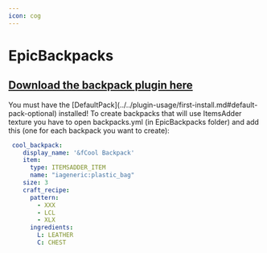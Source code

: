 ```yaml
---
icon: cog
---
```


# EpicBackpacks

## [Download the backpack plugin here](https://www.spigotmc.org/resources/%E2%9C%85must-have%E2%9C%85-epic-backpacks.28981/)


<Warning>
You must have the [DefaultPack](../../plugin-usage/first-install.md#default-pack-optional) installed!
</Warning>



<Note>
To create backpacks that will use ItemsAdder texture you have to open backpacks.yml (in EpicBackpacks folder) and add this (one for each backpack you want to create):
</Note>


```yaml
 cool_backpack:
    display_name: '&fCool Backpack'
    item:
      type: ITEMSADDER_ITEM
      name: "iageneric:plastic_bag"
    size: 3
    craft_recipe:
      pattern:
        - XXX
        - LCL
        - XLX
      ingredients:
        L: LEATHER
        C: CHEST
```